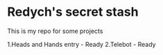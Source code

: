 # Redych's secret stash
This is my repo for some projects

1.Heads and Hands entry - Ready
2.Telebot - Ready
